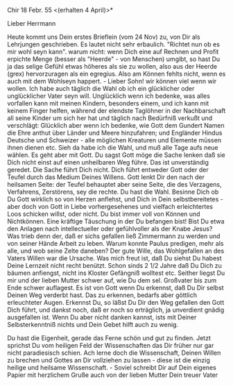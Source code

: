  Chir 18 Febr. 55
 <(erhalten 4 April)>*

Lieber Herrmann

Heute kommt uns Dein erstes Brieflein (vom 24 Nov) zu, von Dir als Lehrjungen geschrieben. Es lautet nicht sehr erbaulich. "Richtet nun ob es mir wohl seyn kann". warum nicht: wenn Dich eine auf Rechnen und Profit erpichte Menge (besser als "Heerde" - von Menschen) umgibt, so hast Du ja das selige Gefühl etwas höheres als sie zu wollen, also aus der Heerde (grex) hervorzuragen als ein egregius. Also am Können fehlts nicht, wenn es auch mit dem Wohlseyn happert. - Lieber Sohn! wir können viel wenn wir wollen. Ich habe auch täglich die Wahl ob ich ein glücklicher oder unglücklicher Vater seyn will. Unglücklich wenn ich bedenke, was alles vorfallen kann mit meinen Kindern, besonders einem, und ich kann mit keinem Finger helfen, während der elendste Taglöhner in der Nachbarschaft all seine Kinder um sich her hat und täglich nach Bedürfniß verkußt und verschlägt: Glücklich aber wenn ich bedenke, wie Gott dem Gundert Namen die Ehre anthut über Länder und Meere hinzufahren; und Engländer Hindus Deutsche und Schweizer - alle möglichen Kreaturen und Elemente müssen ihnen dienen etc. Sieh da habe ich die Wahl, und muß alle Tage aufs neue wählen. Es geht aber mit Gott. 
Du sagst Gott möge die Sache lenken daß sie Dich nicht einst auf einen unheilbaren Weg führe. Das ist unverständig geredet. Die Sache führt Dich nicht. Dich führt entweder Gott oder der Teufel durch das Medium Deines Willens. Gott lenkt Dir den nach der heilsamen Seite: der Teufel behauptet aber seine Seite, die des Verzagens, Verfahrens, Zerstörens, sey die rechte. Du hast die Wahl. Besinne Dich ob Du Gott wirklich so von Herzen anflehst, und Dich in Dein selbstbereitetes - aber doch von Gott in Liebe vorhergesehenes und vielfach erleichtertes Loos schicken willst, oder nicht. Du bist immer voll von Können und Nichtkönnen. Eine kräftige Täuschung in der Du befangen bist! Bist Du etwa den Anlagen nach intellectueller oder gefühlvoller als der Knabe Jesus? Was trieb denn der, daß er sichs gefallen ließ Zimmermann zu werden und von seiner Hände Arbeit zu leben. Warum konnte Paulus predigen, mehr als alle, und wob seine Zelte daneben? Der gute Wille, das Wohlgefallen an des Vaters Willen war die Ursache. 
Was mich freut ist, daß Du siehst Du habest Deine Lernzeit nicht recht benützt. Schon sinds 2 1/2 Jahre daß Du Dich zu bäumen anfiengst, nicht ins Kloster Gefängniß wolltest etc. Seither liegst Du mir und der lieben Mutter schwer auf, wie Du dem sel. Großvater bis zum Ende schwer auflagest. Es ist von Gott wenn Du erkennst, daß Du Dir selbst Deinen Weg verderbt hast. Das zu erkennen, bedarfs aber göttlich erleuchteter Augen. Erkennst Du, so läßst Du Dir den Weg gefallen den Gott Dich führt, und dankst noch, daß er noch so erträglich, ja unverdient gnädig ausgefallen ist. Wenn Du aber nicht danken kannst, ists mit Deiner Selbsterkenntniß nichts und Dein Gebet hilft auch zu wenig.

Du hast die Eigenheit, gerade das Ferne schön und gut zu finden. Jetzt sprichst Du vom heiligen Feld der Wissenschaften das Dir früher nur gar nicht paradiesisch schien. Ach lerne doch die Wissenschaft, Deinen Willen zu brechen und Gottes an Dir vollziehen zu lassen - diese ist die einzig heilige und heilsame Wissenschaft. - Soviel schreibt Dir auf Dein eigenes Papier mit herzlichem Gruße auch von der lieben Mutter
 Dein treuer Vater

